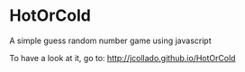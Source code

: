HotOrCold
=========

A simple guess random number game using javascript

To have a look at it, go to:
http://jcollado.github.io/HotOrCold
